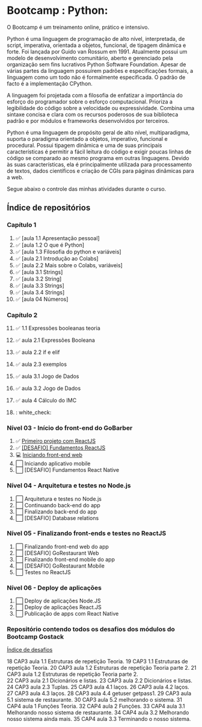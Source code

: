 # Bootcamp : Python:

  O Bootcamp é um treinamento online, prático e intensivo.

  Python é uma linguagem de programação de alto nível, interpretada, de script, imperativa, orientada a objetos, funcional, de tipagem dinâmica e forte. Foi lançada por Guido van Rossum em 1991. Atualmente possui um modelo de desenvolvimento comunitário, aberto e gerenciado pela organização sem fins lucrativos Python Software Foundation. Apesar de várias partes da linguagem possuírem padrões e especificações formais, a linguagem como um todo não é formalmente especificada. O padrão de facto é a implementação CPython.

  A linguagem foi projetada com a filosofia de enfatizar a importância do esforço do programador sobre o esforço computacional. Prioriza a legibilidade do código sobre a velocidade ou expressividade. Combina uma sintaxe concisa e clara com os recursos poderosos de sua biblioteca padrão e por módulos e frameworks desenvolvidos por terceiros.

  Python é uma linguagem de propósito geral de alto nível, multiparadigma, suporta o paradigma orientado a objetos, imperativo, funcional e procedural. Possui tipagem dinâmica e uma de suas principais características é permitir a fácil leitura do código e exigir poucas linhas de código se comparado ao mesmo programa em outras linguagens. Devido às suas características, ela é principalmente utilizada para processamento de textos, dados científicos e criação de CGIs para páginas dinâmicas para a web. 

  Segue abaixo o controle das minhas atividades durante o curso.

## Índice de repositórios
### Capítulo 1
1. :white_check_mark: [aula 1.1 Apresentação pessoal]
2. :white_check_mark: [aula 1.2 O que é Python]
3. :white_check_mark: [aula 1.3 Filosofia do python e variáveis]
4. :white_check_mark: [aula 2.1 Introdução ao Colabs]
5. :white_check_mark: [aula 2.2 Mais sobre o Colabs, variáveis]
6. :white_check_mark: [aula 3.1 Strings]
7. :white_check_mark: [aula 3.2 String]
8. :white_check_mark: [aula 3.3 Strings]
9. :white_check_mark: [aula 3.4 Strings]
10. :white_check_mark: [aula 04 Números]

### Capítulo 2
11. :white_check_mark: 1.1 Expressões booleanas teoria
12. :white_check_mark: aula 2.1 Expressões Booleana
13. :white_check_mark: aula 2.2 if e elif
14. :white_check_mark: aula 2.3 exemplos
15. :white_check_mark: aula 3.1 Jogo de Dados
16. :white_check_mark: aula 3.2 Jogo de Dados
17. :white_check_mark: aula 4 Cálculo do IMC

18. : white_check:


### Nível 03 - Início do front-end do GoBarber
1. :white_check_mark: [Primeiro projeto com ReactJS](https://github.com/salescamila/gostack-12.primeiro_projeto_react)
2. :white_check_mark: [\[DESAFIO\] Fundamentos ReactJS](https://github.com/salescamila/gostack-13.desafio_07_fundamentos_reactjs)
3. :computer: [Iniciando front-end web](https://github.com/salescamila/gostack-14.GoBarber_web) 
4. :white_large_square: Iniciando aplicativo mobile
5. :white_large_square: [DESAFIO] Fundamentos React Native

### Nível 04 - Arquitetura e testes no Node.js
1. :white_large_square: Arquitetura e testes no Node.js
2. :white_large_square: Continuando back-end do app
3. :white_large_square: Finalizando back-end do app
4. :white_large_square: [DESAFIO] Database relations

### Nível 05 - Finalizando front-ends e testes no ReactJS
1. :white_large_square: Finalizando front-end web do app
2. :white_large_square: [DESAFIO] GoRestaurant Web
3. :white_large_square: Finalizando front-end mobile do app
4. :white_large_square: [DESAFIO] GoRestaurant Mobile
5. :white_large_square: Testes no ReactJS

### Nível 06 - Deploy de aplicações
1. :white_large_square: Deploy de aplicações Node.JS
2. :white_large_square: Deploy de aplicações React.JS
3. :white_large_square: Publicação de apps com React Native


### Repositório contendo todos os desafios dos módulos do Bootcamp Gostack
[Índice de desafios](https://github.com/Rocketseat/bootcamp-gostack-desafios)





18 CAP3 aula 1.1 Estruturas de repetição Teoria.
19 CAP3 1.1 Estruturas de repetição Teoria.
20 CAP3 aula 1.2 Estruturas de repetição Teoria parte 2.
21 CAP3 aula 1.2 Estruturas de repetição Teoria parte 2.     
22 CAP3 aula 2.1 Dicionários e listas.
23 CAP3 aula 2.2 Dicionários e listas.
24 CAP3 aula 2.3 Tuplas.
25 CAP3 aula 4.1 laços.
26 CAP3 aula 4.2 laços.
27 CAP3 aula 4.3 laços.
28 CAP3 aula 4.4 getuser getpass1.
29 CAP3 aula 5.1 sistema de restaurante.
30 CAP3 aula 5.2 melhorando o sistema.
31 CAP4 aula 1 Funções Teoria.
32 CAP4 aula 2 Funções.
33 CAP4 aula 3.1 Melhorando nosso sistema de restaurante.
34 CAP4 aula 3.2 Melhorando nosso sistema ainda mais.
35 CAP4 aula 3.3 Terminando o nosso sistema. 
